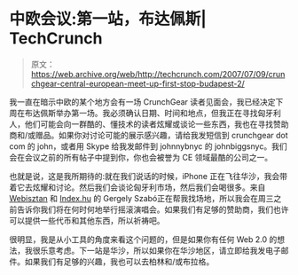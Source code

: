 # 中欧会议:第一站，布达佩斯| TechCrunch

> 原文：<https://web.archive.org/web/http://techcrunch.com/2007/07/09/crunchgear-central-european-meet-up-first-stop-budapest-2/>

我一直在暗示中欧的某个地方会有一场 CrunchGear 读者见面会，我已经决定下周在布达佩斯举办第一场。我必须确认日期、时间和地点，但我正在寻找匈牙利人，他们可能会向一群酷的、懂技术的读者炫耀或谈论一些东西，我也在寻找赞助商和/或赠品。如果你对讨论可能的展示感兴趣，请给我发短信到 crunchgear dot com 的 john，或者用 Skype 给我发邮件到 johnnybnyc 的 johnbiggsnyc。我们会在会议之前的所有帖子中提到你，你也会被誉为 CE 领域最酷的公司之一。

也就是说，这是我所期待的:就在我们说话的时候，iPhone 正在飞往华沙，我会带着它去炫耀和讨论。然后我们会谈论匈牙利市场，然后我们会喝很多。来自 [Webisztan](https://web.archive.org/web/20160325181339/http://webisztan.blog.hu/) 和 [Index.hu](https://web.archive.org/web/20160325181339/http://index.hu/) 的 Gergely Szabó正在帮我找场地，所以我会在周三之前告诉你我们将在何时何地举行摇滚演唱会。如果我们有足够的赞助商，我们也许可以提供一些代币和其他东西，所以祈祷吧。

很明显，我是从小工具的角度来看这个问题的，但是如果你有任何 Web 2.0 的想法，我很乐意考虑。下一站是华沙，所以如果你在华沙地区，请立即给我发电子邮件。如果我们有足够的兴趣，我也可以去柏林和/或布拉格。
